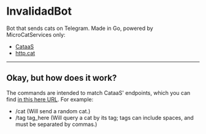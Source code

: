# InvalidadBot
Bot that sends cats on Telegram. Made in Go, powered by MicroCatServices only:
- [CataaS](cataas.com)
- [http.cat](http.cat)
---
## Okay, but how does it work?
The commands are intended to match CataaS' endpoints, which you can find [in this here URL](https://cataas.com/doc.html).
For example:
- /cat (Will send a random cat.)
- /tag tag_here (Will query a cat by its tag; tags can include spaces, and must be separated by commas.)
